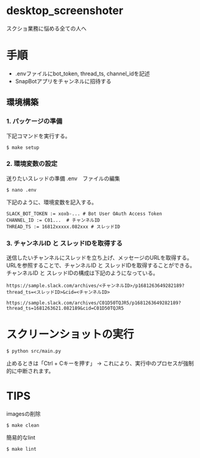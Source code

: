 # desktop_screenshoter

スクショ業務に悩める全ての人へ

# 手順
- .envファイルにbot_token, thread_ts, channel_idを記述
- SnapBotアプリをチャンネルに招待する

## 環境構築

### 1. パッケージの準備
下記コマンドを実行する。
```
$ make setup
```

### 2. 環境変数の設定

送りたいスレッドの準備 .env　ファイルの編集
```
$ nano .env
```

下記のように、環境変数を記入する。
```
SLACK_BOT_TOKEN := xoxb-... # Bot User OAuth Access Token
CHANNEL_ID := C01...  # チャンネルID
THREAD_TS := 16812xxxxx.082xxx # スレッドID
```

### 3. チャンネルID と スレッドIDを取得する
送信したいチャンネルにスレッドを立ち上げ、メッセージのURLを取得する。
URLを参照することで、チャンネルID と スレッドIDを取得することができる。
チャンネルID と スレッドIDの構成は下記のようになっている。
```
https://sample.slack.com/archives/<チャンネルID>/p1681263649282189?thread_ts=<スレッドID>&cid=<チャンネルID>

https://sample.slack.com/archives/C01D50TQJR5/p1681263649282189?thread_ts=1681263621.082189&cid=C01D50TQJR5
```


# スクリーンショットの実行
```
$ python src/main.py
```
止めるときは「Ctrl + Cキーを押す」
→ これにより、実行中のプロセスが強制的に中断されます。


# TIPS

imagesの削除
```
$ make clean
```

簡易的なlint
```
$ make lint
```